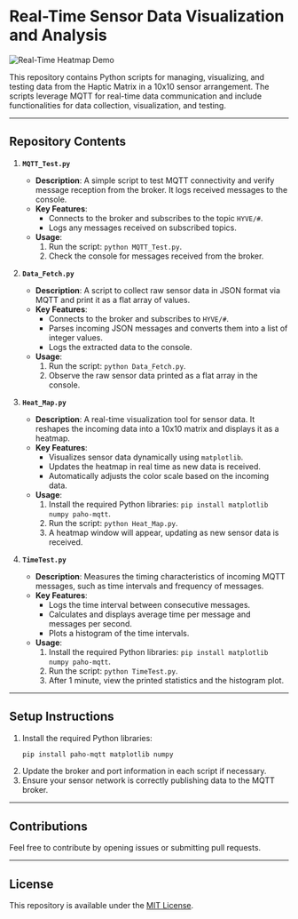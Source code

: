 
# Real-Time Sensor Data Visualization and Analysis

![Real-Time Heatmap Demo](Assets/demo.gif)

This repository contains Python scripts for managing, visualizing, and testing data from the Haptic Matrix in a 10x10 sensor arrangement. The scripts leverage MQTT for real-time data communication and include functionalities for data collection, visualization, and testing.

---

## **Repository Contents**

1. **`MQTT_Test.py`**  
   - **Description**: A simple script to test MQTT connectivity and verify message reception from the broker. It logs received messages to the console.
   - **Key Features**:
     - Connects to the broker and subscribes to the topic `HYVE/#`.
     - Logs any messages received on subscribed topics.
   - **Usage**:
     1. Run the script: `python MQTT_Test.py`.
     2. Check the console for messages received from the broker.

2. **`Data_Fetch.py`**  
   - **Description**: A script to collect raw sensor data in JSON format via MQTT and print it as a flat array of values.
   - **Key Features**:
     - Connects to the broker and subscribes to `HYVE/#`.
     - Parses incoming JSON messages and converts them into a list of integer values.
     - Logs the extracted data to the console.
   - **Usage**:
     1. Run the script: `python Data_Fetch.py`.
     2. Observe the raw sensor data printed as a flat array in the console.

3. **`Heat_Map.py`**  
   - **Description**: A real-time visualization tool for sensor data. It reshapes the incoming data into a 10x10 matrix and displays it as a heatmap.
   - **Key Features**:
     - Visualizes sensor data dynamically using `matplotlib`.
     - Updates the heatmap in real time as new data is received.
     - Automatically adjusts the color scale based on the incoming data.
   - **Usage**:
     1. Install the required Python libraries: `pip install matplotlib numpy paho-mqtt`.
     2. Run the script: `python Heat_Map.py`.
     3. A heatmap window will appear, updating as new sensor data is received.

4. **`TimeTest.py`**  
   - **Description**: Measures the timing characteristics of incoming MQTT messages, such as time intervals and frequency of messages.
   - **Key Features**:
     - Logs the time interval between consecutive messages.
     - Calculates and displays average time per message and messages per second.
     - Plots a histogram of the time intervals.
   - **Usage**:
     1. Install the required Python libraries: `pip install matplotlib numpy paho-mqtt`.
     2. Run the script: `python TimeTest.py`.
     3. After 1 minute, view the printed statistics and the histogram plot.

---

## **Setup Instructions**
1. Install the required Python libraries:
   ```bash
   pip install paho-mqtt matplotlib numpy
   ```
2. Update the broker and port information in each script if necessary.
3. Ensure your sensor network is correctly publishing data to the MQTT broker.

---

## **Contributions**
Feel free to contribute by opening issues or submitting pull requests.

---

## **License**
This repository is available under the [MIT License](LICENSE).

